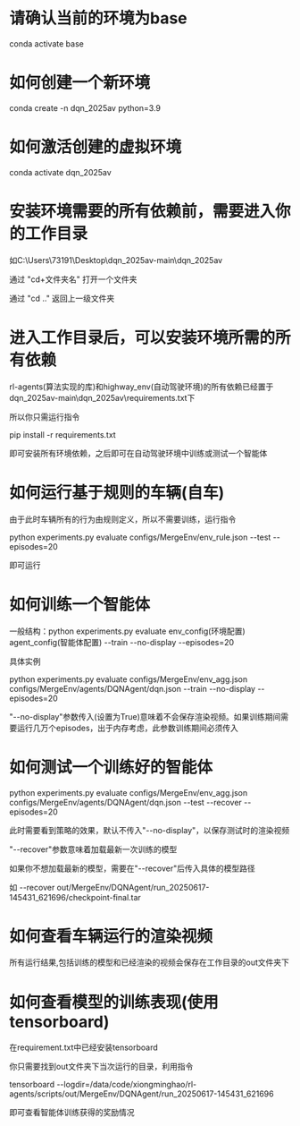 # 请确认当前的环境为base
conda activate base
# 如何创建一个新环境
conda create -n dqn_2025av python=3.9
# 如何激活创建的虚拟环境
conda activate dqn_2025av
# 安装环境需要的所有依赖前，需要进入你的工作目录
如C:\Users\73191\Desktop\dqn_2025av-main\dqn_2025av

通过 "cd+文件夹名" 打开一个文件夹

通过 "cd .." 返回上一级文件夹
# 进入工作目录后，可以安装环境所需的所有依赖
rl-agents(算法实现的库)和highway_env(自动驾驶环境)的所有依赖已经置于
dqn_2025av-main\dqn_2025av\requirements.txt下

所以你只需运行指令

pip install -r requirements.txt

即可安装所有环境依赖，之后即可在自动驾驶环境中训练或测试一个智能体
# 如何运行基于规则的车辆(自车)
由于此时车辆所有的行为由规则定义，所以不需要训练，运行指令

python experiments.py evaluate configs/MergeEnv/env_rule.json --test --episodes=20

即可运行
# 如何训练一个智能体
一般结构：python experiments.py evaluate env_config(环境配置) agent_config(智能体配置) --train --no-display --episodes=20

具体实例

python experiments.py evaluate configs/MergeEnv/env_agg.json configs/MergeEnv/agents/DQNAgent/dqn.json --train --no-display --episodes=20

"--no-display"参数传入(设置为True)意味着不会保存渲染视频。如果训练期间需要运行几万个episodes，出于内存考虑，此参数训练期间必须传入
# 如何测试一个训练好的智能体 
python experiments.py evaluate configs/MergeEnv/env_agg.json configs/MergeEnv/agents/DQNAgent/dqn.json --test --recover --episodes=20

此时需要看到策略的效果，默认不传入"--no-display"，以保存测试时的渲染视频

"--recover"参数意味着加载最新一次训练的模型

如果你不想加载最新的模型，需要在"--recover"后传入具体的模型路径

如 --recover out/MergeEnv/DQNAgent/run_20250617-145431_621696/checkpoint-final.tar
# 如何查看车辆运行的渲染视频
所有运行结果,包括训练的模型和已经渲染的视频会保存在工作目录的out文件夹下
# 如何查看模型的训练表现(使用tensorboard)
在requirement.txt中已经安装tensorboard

你只需要找到out文件夹下当次运行的目录，利用指令

tensorboard --logdir=/data/code/xiongminghao/rl-agents/scripts/out/MergeEnv/DQNAgent/run_20250617-145431_621696

即可查看智能体训练获得的奖励情况



